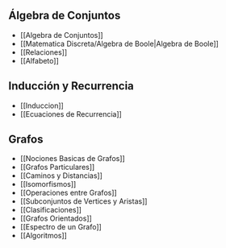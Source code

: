 ## Álgebra de Conjuntos

- [[Algebra de Conjuntos]]
- [[Matematica Discreta/Algebra de Boole|Algebra de Boole]]
- [[Relaciones]]
- [[Alfabeto]]

## Inducción y Recurrencia

- [[Induccion]]
- [[Ecuaciones de Recurrencia]]

## Grafos

- [[Nociones Basicas de Grafos]]
- [[Grafos Particulares]]
- [[Caminos y Distancias]]
- [[Isomorfismos]]
- [[Operaciones entre Grafos]]
- [[Subconjuntos de Vertices y Aristas]]
- [[Clasificaciones]]
- [[Grafos Orientados]]
- [[Espectro de un Grafo]]
- [[Algoritmos]]
